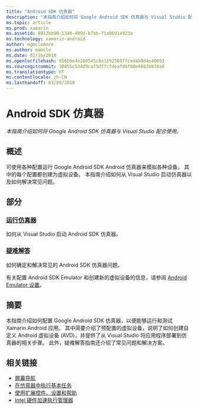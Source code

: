 ```yaml
---
title: "Android SDK 仿真器"
description: "本指南介绍如何将 Google Android SDK 仿真器与 Visual Studio 配合使用。"
ms.topic: article
ms.prod: xamarin
ms.assetid: 8913bb90-1340-409d-b7bb-71a06914923a
ms.technology: xamarin-android
author: mgmclemore
ms.author: mamcle
ms.date: 02/16/2018
ms.openlocfilehash: 956b9e4e280545c8e11925697fced4b9d4e40693
ms.sourcegitcommit: 30055c534d9caf5dffcfdeafd6f08e666fb870a8
ms.translationtype: HT
ms.contentlocale: zh-CN
ms.lasthandoff: 03/09/2018
---
```

# <a name="android-sdk-emulator"></a>Android SDK 仿真器

_本指南介绍如何将 Google Android SDK 仿真器与 Visual Studio 配合使用。_


## <a name="overview"></a>概述

可使用各种配置运行 Google Android SDK Android 仿真器来模拟各种设备。 其中的每个配置都创建为虚拟设备。 本指南介绍如何从 Visual Studio 启动仿真器以及如何解决常见问题。


## <a name="sections"></a>部分

### <a name="running-the-emulatorandroiddeploy-testdebuggingandroid-sdk-emulatorrunning-the-emulatormd"></a>[运行仿真器](~/android/deploy-test/debugging/android-sdk-emulator/running-the-emulator.md)

如何从 Visual Studio 启动 Android SDK 仿真器。

### <a name="troubleshootingandroiddeploy-testdebuggingandroid-sdk-emulatortroubleshootingmd"></a>[疑难解答](~/android/deploy-test/debugging/android-sdk-emulator/troubleshooting.md)

如何确定和解决常见的 Android SDK 仿真器问题。

有关配置 Android SDK Emulator 和创建新的虚拟设备的信息，请参阅 [Android Emulator 设置](~/android/get-started/installation/android-emulator/index.md)。



## <a name="summary"></a>摘要

本指南介绍如何配置 Google Android SDK 仿真器，以便能够运行和测试 Xamarin.Android 应用。 其中简要介绍了预配置的虚拟设备，说明了如何创建自定义 Android 虚拟设备 (AVD)，并提供了从 Visual Studio 将应用程序部署到仿真器的相关步骤。 此外，疑难解答指南还介绍了常见问题和解决方案。



## <a name="related-links"></a>相关链接

- [屏幕导航](https://developer.android.com/studio/run/emulator.html#navigate)
- [在仿真器中执行基本任务](https://developer.android.com/studio/run/emulator.html#tasks)
- [使用扩展控件、设置和帮助](https://developer.android.com/studio/run/emulator.html#extended)
- [Intel 硬件加速执行管理器](https://software.intel.com/en-us/android/articles/intel-hardware-accelerated-execution-manager)
